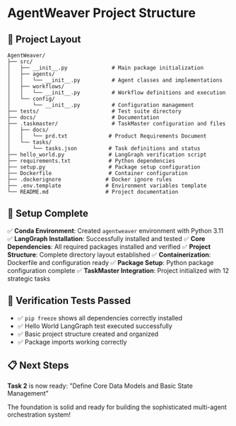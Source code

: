 # AgentWeaver Project Structure

## 📁 Project Layout

```
AgentWeaver/
├── src/
│   ├── __init__.py              # Main package initialization
│   ├── agents/
│   │   └── __init__.py          # Agent classes and implementations
│   ├── workflows/
│   │   └── __init__.py          # Workflow definitions and execution
│   └── config/
│       └── __init__.py          # Configuration management
├── tests/                       # Test suite directory
├── docs/                        # Documentation
├── .taskmaster/                 # TaskMaster configuration and files
│   ├── docs/
│   │   └── prd.txt             # Product Requirements Document
│   └── tasks/
│       └── tasks.json          # Task definitions and status
├── hello_world.py              # LangGraph verification script
├── requirements.txt            # Python dependencies
├── setup.py                    # Package setup configuration
├── Dockerfile                  # Container configuration
├── .dockerignore              # Docker ignore rules
├── .env.template              # Environment variables template
└── README.md                  # Project documentation
```

## 🚀 Setup Complete

✅ **Conda Environment**: Created `agentweaver` environment with Python 3.11
✅ **LangGraph Installation**: Successfully installed and tested
✅ **Core Dependencies**: All required packages installed and verified
✅ **Project Structure**: Complete directory layout established
✅ **Containerization**: Dockerfile and configuration ready
✅ **Package Setup**: Python package configuration complete
✅ **TaskMaster Integration**: Project initialized with 12 strategic tasks

## 🧪 Verification Tests Passed

- ✅ `pip freeze` shows all dependencies correctly installed
- ✅ Hello World LangGraph test executed successfully
- ✅ Basic project structure created and organized
- ✅ Package imports working correctly

## 📋 Next Steps

**Task 2** is now ready: "Define Core Data Models and Basic State Management"

The foundation is solid and ready for building the sophisticated multi-agent orchestration system!
